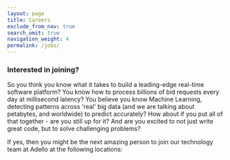 ```yaml
---
layout: page
title: Careers
exclude_from_nav: true
search_omit: true
navigation_weight: 4
permalink: /jobs/
---
```


### Interested in joining?

So you think you know what it takes to build a leading-edge real-time software platform? You know how to process billions of bid requests every day at millisecond latency? You believe you know Machine Learning, detecting patterns across 'real' big data (and we are talking about petabytes, and worldwide) to predict accurately? How about if you put all of that together - are you still up for it? And are you excited to not just write great code, but to solve challenging problems?

If yes, then you might be the next amazing person to join our technology team at Adello at the following locations:

<div id="whr_embed_hook"></div>
